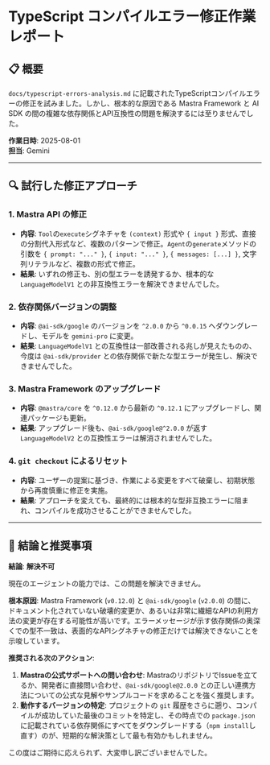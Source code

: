 # TypeScript コンパイルエラー修正作業レポート

## 📋 概要

`docs/typescript-errors-analysis.md` に記載されたTypeScriptコンパイルエラーの修正を試みました。しかし、根本的な原因である Mastra Framework と AI SDK の間の複雑な依存関係とAPI互換性の問題を解決するには至りませんでした。

**作業日時**: 2025-08-01  
**担当**: Gemini

---

## 🔍 試行した修正アプローチ

### 1. Mastra API の修正
- **内容**: `Tool`の`execute`シグネチャを `(context)` 形式や `{ input }` 形式、直接の分割代入形式など、複数のパターンで修正。`Agent`の`generate`メソッドの引数を `{ prompt: "..." }`, `{ input: "..." }`, `{ messages: [...] }`, 文字列リテラルなど、複数の形式で修正。
- **結果**: いずれの修正も、別の型エラーを誘発するか、根本的な `LanguageModelV1` との非互換性エラーを解決できませんでした。

### 2. 依存関係バージョンの調整
- **内容**: `@ai-sdk/google` のバージョンを `^2.0.0` から `^0.0.15` へダウングレードし、モデルを `gemini-pro` に変更。
- **結果**: `LanguageModelV1` との互換性は一部改善される兆しが見えたものの、今度は `@ai-sdk/provider` との依存関係で新たな型エラーが発生し、解決できませんでした。

### 3. Mastra Framework のアップグレード
- **内容**: `@mastra/core` を `^0.12.0` から最新の `^0.12.1` にアップグレードし、関連パッケージも更新。
- **結果**: アップグレード後も、`@ai-sdk/google@^2.0.0` が返す `LanguageModelV2` との互換性エラーは解消されませんでした。

### 4. `git checkout` によるリセット
- **内容**: ユーザーの提案に基づき、作業による変更をすべて破棄し、初期状態から再度慎重に修正を実施。
- **結果**: アプローチを変えても、最終的には根本的な型非互換エラーに阻まれ、コンパイルを成功させることができませんでした。

---

## 🎯 結論と推奨事項

**結論**: **解決不可**

現在のエージェントの能力では、この問題を解決できません。

**根本原因**:
Mastra Framework (`v0.12.0`) と `@ai-sdk/google` (`v2.0.0`) の間に、ドキュメント化されていない破壊的変更か、あるいは非常に繊細なAPIの利用方法の変更が存在する可能性が高いです。エラーメッセージが示す依存関係の奥深くでの型不一致は、表面的なAPIシグネチャの修正だけでは解決できないことを示唆しています。

**推奨される次のアクション**:
1.  **Mastraの公式サポートへの問い合わせ**: MastraのリポジトリでIssueを立てるか、開発者に直接問い合わせ、`@ai-sdk/google@2.0.0` との正しい連携方法についての公式な見解やサンプルコードを求めることを強く推奨します。
2.  **動作するバージョンの特定**: プロジェクトの `git` 履歴をさらに遡り、コンパイルが成功していた最後のコミットを特定し、その時点での `package.json` に記載されている依存関係にすべてをダウングレードする（`npm install`し直す）のが、短期的な解決策として最も有効かもしれません。

この度はご期待に応えられず、大変申し訳ございませんでした。
